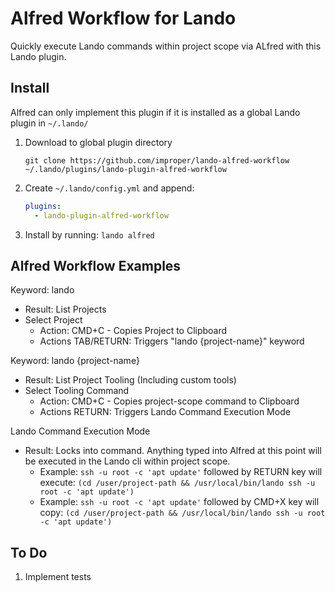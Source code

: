 # Alfred Workflow for Lando

Quickly execute Lando commands within project scope via ALfred with this Lando plugin.

## Install

Alfred can only implement this plugin if it is installed as a global Lando plugin in `~/.lando/`

1. Download to global plugin directory
   
   `git clone https://github.com/improper/lando-alfred-workflow ~/.lando/plugins/lando-plugin-alfred-workflow`

2. Create `~/.lando/config.yml` and append:

   ```yaml
   plugins:
     - lando-plugin-alfred-workflow
   ```
3. Install by running: `lando alfred`

## Alfred Workflow Examples

Keyword: lando
 - Result: List Projects
 - Select Project
    - Action: CMD+C - Copies Project to Clipboard
    - Actions TAB/RETURN: Triggers "lando {project-name}" keyword
    
Keyword: lando {project-name}
 - Result: List Project Tooling (Including custom tools)
 - Select Tooling Command
    - Action: CMD+C - Copies project-scope command to Clipboard
    - Actions RETURN: Triggers Lando Command Execution Mode
    
Lando Command Execution Mode
 - Result: Locks into command. Anything typed into Alfred at this point will be executed in the Lando cli within project scope.
   - Example: `ssh -u root -c 'apt update'` followed by RETURN key will execute: `(cd /user/project-path && /usr/local/bin/lando ssh -u root -c 'apt update')`
   - Example: `ssh -u root -c 'apt update'` followed by CMD+X key will copy: `(cd /user/project-path && /usr/local/bin/lando ssh -u root -c 'apt update')`


## To Do

1. Implement tests
